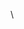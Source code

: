                                                                                                                                                                                                     
  \
